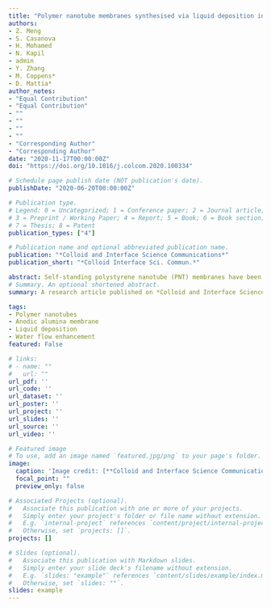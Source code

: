 ```yaml
---
title: "Polymer nanotube membranes synthesised via liquid deposition in anodic alumina"
authors:
- Z. Meng
- S. Casanova
- H. Mohamed
- N. Kapil
- admin
- Y. Zhang
- M. Coppens*
- D. Mattia*
author_notes:
- "Equal Contribution"
- "Equal Contribution"
- ""
- ""
- ""
- ""
- "Corresponding Author"
- "Corresponding Author"
date: "2020-11-17T00:00:00Z"
doi: "https://doi.org/10.1016/j.colcom.2020.100334"

# Schedule page publish date (NOT publication's date).
publishDate: "2020-06-20T00:00:00Z"

# Publication type.
# Legend: 0 = Uncategorized; 1 = Conference paper; 2 = Journal article;
# 3 = Preprint / Working Paper; 4 = Report; 5 = Book; 6 = Book section;
# 7 = Thesis; 8 = Patent
publication_types: ["4"]

# Publication name and optional abbreviated publication name.
publication: "*Colloid and Interface Science Communications*"
publication_short: "*Colloid Interface Sci. Commun.*"

abstract: Self-standing polystyrene nanotube (PNT) membranes have been fabricated from liquid deposition in the pores of anodic alumina. PNTs were deposited using 3 wt% concentration of 90 kDa polystyrene in the starting solution, followed by 2 h annealing in Argon. Initial polymer concentration, polymer molecular weight and annealing time were varied, and their impact on water flow through the nanotubes assessed. These results open the way to creating PNT membranes with well-defined pores of low tortuosity and tuneable surface properties, overcoming the limits of current polymeric membranes, whose internal transport pathway cannot be controlled or defined as well as for the case of the PNTs presented here.
# Summary. An optional shortened abstract.
summary: A research article published on *Colloid and Interface Science Communications*.

tags:
- Polymer nanotubes
- Anodic alumina membrane
- Liquid deposition
- Water flow enhancement
featured: False

# links:
# - name: ""
#   url: ""
url_pdf: ''
url_code: ''
url_dataset: ''
url_poster: ''
url_project: ''
url_slides: ''
url_source: ''
url_video: ''

# Featured image
# To use, add an image named `featured.jpg/png` to your page's folder. 
image:
  caption: 'Image credit: [**Colloid and Interface Science Communications**](https://doi.org/10.1016/j.colcom.2020.100334)'
  focal_point: ""
  preview_only: false

# Associated Projects (optional).
#   Associate this publication with one or more of your projects.
#   Simply enter your project's folder or file name without extension.
#   E.g. `internal-project` references `content/project/internal-project/index.md`.
#   Otherwise, set `projects: []`.
projects: []

# Slides (optional).
#   Associate this publication with Markdown slides.
#   Simply enter your slide deck's filename without extension.
#   E.g. `slides: "example"` references `content/slides/example/index.md`.
#   Otherwise, set `slides: ""`.
slides: example
---
```


